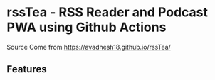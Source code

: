 # rssTea - RSS Reader and Podcast PWA using Github Actions

Source Come from  https://avadhesh18.github.io/rssTea/

## Features
